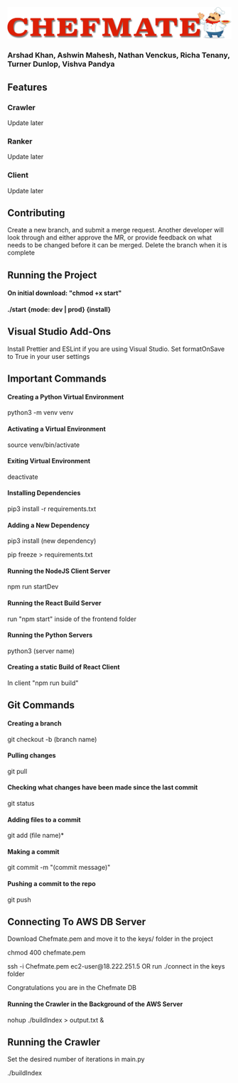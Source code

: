 ![Chefmate Logo](client/frontend/src/images/logo.png)

<h3>
Arshad Khan,
Ashwin Mahesh,
Nathan Venckus,
Richa Tenany,
Turner Dunlop,
Vishva Pandya
</h3>
<h2>Features</h2>
<h3>Crawler</h3>
<p>Update later</p>
<h3>Ranker</h3>
<p>Update later</p>
<h3>Client</h3>
<p>Update later</p>

<h2>Contributing</h2>
<p>Create a new branch, and submit a merge request. Another developer will look through and either approve the MR, or provide feedback on what needs to be changed before it can be merged. Delete the branch when it is complete</p>

<h2>Running the Project</h2>
<h4>On initial download: "chmod +x start"</h4>
<h4>./start {mode: dev | prod} {install}</h4>

<h2>Visual Studio Add-Ons</h2>
<p>Install Prettier and ESLint if you are using Visual Studio. Set formatOnSave to True in your user settings</p>

<h2>Important Commands</h2>
<h4>Creating a Python Virtual Environment</h4>
<p>python3 -m venv venv</p>
<h4>Activating a Virtual Environment</h4>
<p>source venv/bin/activate</p>
<h4>Exiting Virtual Environment</h4>
<p>deactivate</p>
<h4>Installing Dependencies</h4>
<p>pip3 install -r requirements.txt</p>
<h4>Adding a New Dependency</h4>
<p>pip3 install (new dependency)</p>
<p>pip freeze > requirements.txt </p>
<h4>Running the NodeJS Client Server</h4>
<p>npm run startDev</p>
<h4>Running the React Build Server</h4>
<p>run "npm start" inside of the frontend folder</p>
<h4>Running the Python Servers</h4>
<p>python3 (server name)</p>
<h4>Creating a static Build of React Client</h4>
<p>In client "npm run build"</p>

<h2>Git Commands</h2>
<h4>Creating a branch</h4>
<p>git checkout -b (branch name)</p>
<h4>Pulling changes</h4>
<p>git pull</p>
<h4>Checking what changes have been made since the last commit</h4>
<p>git status</p>
<h4>Adding files to a commit</h4>
<p>git add (file name)*</p>
<h4>Making a commit</h4>
<p>git commit -m "(commit message)"</p>
<h4>Pushing a commit to the repo</h4>
<p>git push</p>

<h2>Connecting To AWS DB Server</h2>
<p>Download Chefmate.pem and move it to the keys/ folder in the project</p>
<p>chmod 400 chefmate.pem</p>
<p>ssh -i Chefmate.pem ec2-user@18.222.251.5 OR run ./connect in the keys folder</p>
<p>Congratulations you are in the Chefmate DB</p>
<h4>Running the Crawler in the Background of the AWS Server</h4>
<p>nohup ./buildIndex > output.txt &</p>

<h2>Running the Crawler</h2>
<p>Set the desired number of iterations in main.py</p>
<p>./buildIndex</p>
